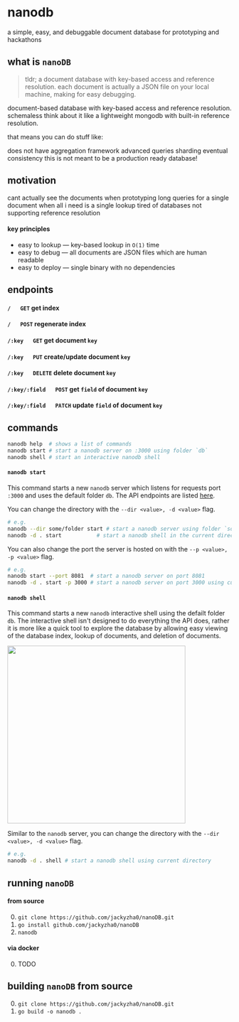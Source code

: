 # nanodb
a simple, easy, and debuggable document database for prototyping and hackathons

## what is `nanoDB`

> tldr; a document database with key-based access and reference resolution. each document is actually a JSON file on your local machine, making for easy debugging.

document-based database with key-based access and reference resolution.
schemaless
think about it like a lightweight mongodb with built-in reference resolution.

that means you can do stuff like:

does not have
aggregation framework
advanced queries
sharding
eventual consistency
this is not meant to be a production ready database!

## motivation
cant actually see the documents when prototyping
long queries for a single document when all i need is a single lookup
tired of databases not supporting reference resolution

#### key principles
* easy to lookup &mdash; key-based lookup in `O(1)` time
* easy to debug &mdash; all documents are JSON files which are human readable
* easy to deploy &mdash; single binary with no dependencies

## endpoints
#### `/   GET` get index
#### `/   POST` regenerate index
#### `/:key   GET` get document `key`
#### `/:key   PUT` create/update document `key`
#### `/:key   DELETE` delete document `key`
#### `/:key/:field   POST` get `field` of document `key`
#### `/:key/:field   PATCH` update `field` of document `key`

## commands
```bash
nanodb help  # shows a list of commands
nanodb start # start a nanodb server on :3000 using folder `db`
nanodb shell # start an interactive nanodb shell
```

#### `nanodb start`
This command starts a new `nanodb` server which listens for requests port `:3000` and uses the default folder `db`. The API endpoints are listed [here](#markdown-header-endpoints).

You can change the directory with the `--dir <value>, -d <value>` flag.
```bash
# e.g.
nanodb --dir some/folder start # start a nanodb server using folder `some/folder`
nanodb -d . start           # start a nanodb shell in the current directory
```

You can also change the port the server is hosted on with the `--p <value>, -p <value>` flag.
```bash
# e.g.
nanodb start --port 8081  # start a nanodb server on port 8081
nanodb -d . start -p 3000 # start a nanodb server on port 3000 using current directory
```

#### `nanodb shell`
This command starts a new `nanodb` interactive shell using the defailt folder `db`. The interactive shell isn't designed to do everything the API does, rather it is more like a quick tool to explore the database by allowing easy viewing of the database index, lookup of documents, and deletion of documents. 

<img src="https://user-images.githubusercontent.com/23178940/79622428-18718d00-80cc-11ea-8fe6-b0f620131b61.gif" width="400">

Similar to the `nanodb` server, you can change the directory with the `--dir <value>, -d <value>` flag.
```bash
# e.g.
nanodb -d . shell # start a nanodb shell using current directory
```

## running `nanoDB`
#### from source
0. `git clone https://github.com/jackyzha0/nanoDB.git`
1. `go install github.com/jackyzha0/nanoDB`
2. `nanodb`

#### via docker
0. TODO

## building `nanoDB` from source
0. `git clone https://github.com/jackyzha0/nanoDB.git`
1. `go build -o nanodb .`